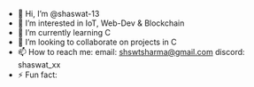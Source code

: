 - 👋 Hi, I’m @shaswat-13
- 👀 I’m interested in IoT, Web-Dev & Blockchain
- 🌱 I’m currently learning C
- 💞️ I’m looking to collaborate on projects in C
- 📫 How to reach me: email: shswtsharma@gmail.com  discord: shaswat_xx
- ⚡ Fun fact: 

<!---
shaswat-13/shaswat-13 is a ✨ special ✨ repository because its `README.md` (this file) appears on your GitHub profile.
You can click the Preview link to take a look at your changes.
--->

